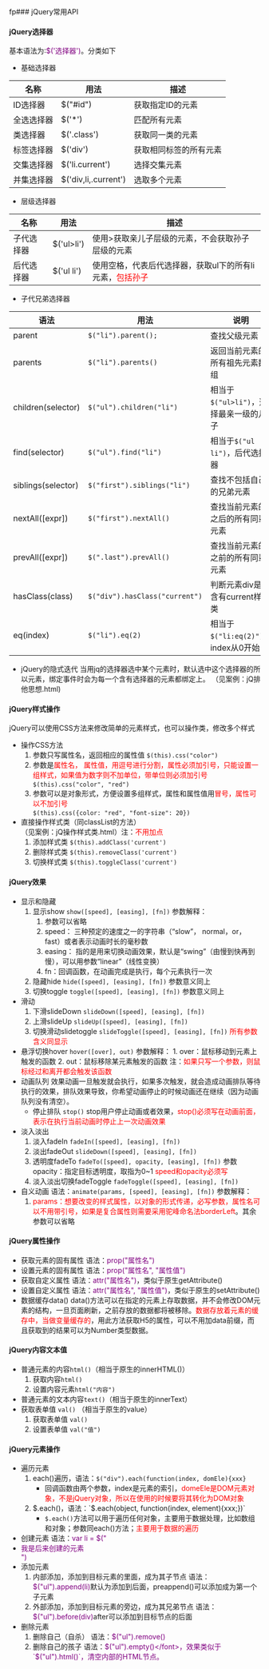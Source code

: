 fp### jQuery常用API
#### jQuery选择器
基本语法为:<font color="purple">\$('选择器')</font>。分类如下
* 基础选择器

|名称|用法|描述|
|---|---|---|
|ID选择器|$("#id")|获取指定ID的元素|
|全选选择器|$('*')|匹配所有元素|
|类选择器|$('.class')|获取同一类的元素|
|标签选择器|$('div')|获取相同标签的所有元素|
|交集选择器|$('li.current')|选择交集元素|
|并集选择器|$('div,li,.current')|选取多个元素|

* 层级选择器

|名称|用法|描述|
|---|---|---|
|子代选择器|$('ul>li')|使用>获取亲儿子层级的元素，不会获取孙子层级的元素|
|后代选择器|$('ul li')|使用空格，代表后代选择器，获取ul下的所有li元素，<font color="red">包括孙子</font>|

* 子代兄弟选择器

|语法|用法|说明|
|---|---|---|
|parent|`$("li").parent();`|查找父级元素|
|parents|`$("li").parents()`|返回当前元素的所有祖先元素数组|
|children(selector)|`$("ul").children("li")`|相当于`$("ul>li")`，选择最亲一级的儿子|
|find(selector)|`$("ul").find("li")`|相当于`$("ul li")`，后代选择器|
|siblings(selector)|`$("first").siblings("li")`|查找不包括自己的兄弟元素|
|nextAll([expr])|`$("first").nextAll()`|查找当前元素的之后的所有同辈元素|
|prevAll([expr])|`$(".last").prevAll()`|查找当前元素的之前的所有同辈元素|
|hasClass(class)|`$("div").hasClass("current")`|判断元素div是否含有current样式类|
|eq(index)|`$("li").eq(2)`|相当于`$("li:eq(2)")`，index从0开始|

* jQuery的隐式迭代
当用jq的选择器选中某个元素时，默认选中这个选择器的所以元素，绑定事件时会为每一个含有选择器的元素都绑定上。 （见案例：jQ排他思想.html)
#### jQuery样式操作
jQuery可以使用CSS方法来修改简单的元素样式，也可以操作类，修改多个样式
* 操作CSS方法
    1. 参数只写属性名，返回相应的属性值
    `$(this).css("color")`
    2. 参数是<font color="red">属性名， 属性值，用逗号进行分割，属性必须加引号，只能设置一组样式，如果值为数字则不加单位，带单位则必须加引号</font>
    `$(this).css("color", "red")`
    3. 参数可以是对象形式，方便设置多组样式，属性和属性值用<font color="red">冒号，属性可以不加引号</font>  
    `$(this).css({color: "red", "font-size": 20})`  
* 直接操作样式类（同classList的方法）  
（见案例：jQ操作样式类.html）注：<font color="red">不用加点</font>
    1. 添加样式类
    `$(this).addClass('current')`
    2. 删除样式类
    `$(this).removeClass('current')`
    3. 切换样式类
    `$(this).toggleClass('current')`

#### jQuery效果
* 显示和隐藏
    1. 显示show `show([speed], [easing], [fn])`
    参数解释：
        1. 参数可以省略
        2. speed： 三种预定的速度之一的字符串（“slow”， normal，or， fast）或者表示动画时长的毫秒数
        3. easing： 指的是用来切换动画效果，默认是“swing”（由慢到快再到慢），可以用参数“linear”（线性变换）
        4. fn：回调函数，在动画完成是执行，每个元素执行一次
    2. 隐藏hide `hide([speed], [easing], [fn])`
    参数意义同上
    3. 切换toggle `toggle([speed], [easing], [fn])`
    参数意义同上
* 滑动
    1. 下滑slideDown `slideDown([speed], [easing], [fn])`
    2. 上滑slideUp `slideUp([speed], [easing], [fn])`
    3. 切换滑动slidetoggle `slideToggle([speed], [easing], [fn])`
    <font color="red">所有参数含义同显示</font>
* 悬浮切换hover `hover([over], out)`
    参数解释：
        1. over：鼠标移动到元素上触发的函数
        2. out：鼠标移除某元素触发的函数
        注：<font color="red">如果只写一个参数，则鼠标经过和离开都会触发该函数</font>
* 动画队列
效果动画一旦触发就会执行，如果多次触发，就会造成动画排队等待执行的效果，排队效果导致，你希望动画停止的时候动画还在继续（因为动画队列没有清空）。
    - 停止排队 `stop()` stop用户停止动画或者效果，<font color="red">stop()必须写在动画前面，表示在执行当前动画时停止上一次动画效果</font>
* 淡入淡出
    1. 淡入fadeIn `fadeIn([speed], [easing], [fn])`
    2. 淡出fadeOut `slideDown([speed], [easing], [fn])`
    3. 透明度fadeTo `fadeTo([speed], opacity, [easing], [fn])`
        参数opacity：指定目标透明度，取指为0~1
        <font color="red">speed和opacity必须写</font>  
    4. 淡入淡出切换fadeToggle `fadeToggle([speed], [easing], [fn])`
* 自义动画
语法：`animate(params, [speed], [easing], [fn])`
参数解释：
    1. <font color="red">params：想要改变的样式属性，以对象的形式传递，必写参数，属性名可以不用带引号，如果是复合属性则需要采用驼峰命名法borderLeft</font>。其余参数可以省略

#### jQuery属性操作
* 获取元素的固有属性
语法：<font color="purple">prop("属性名")</font>
* 设置元素的固有属性
语法：<font color="purple">prop("属性名", "属性值")</font>
* 获取自定义属性
语法：<font color="purple">attr("属性名")</font>，类似于原生getAttribute()
* 设置自定义属性
语法：<font color="purple">attr("属性名", "属性值")</font>，类似于原生的setAttribute()
* 数据缓存data()
data()方法可以在指定的元素上存取数据，并不会修改DOM元素的结构，一旦页面刷新，之前存放的数据都将被移除。<font color="red">数据存放着元素的缓存中，当做变量缓存的</font>，用此方法获取H5的属性，可以不用加data前缀，而且获取到的结果可以为Number类型数据。

#### jQuery内容文本值
* 普通元素的内容`html()`（相当于原生的innerHTML()）
    1. 获取内容`html()`
    2. 设置内容元素`html("内容")`
* 普通元素的文本内容`text()`（相当于原生的innerText）
* 获取表单值 `val()` （相当于原生的value）
    1. 获取表单值 `val()`
    2. 设置表单值 `val("值")`

#### jQuery元素操作
* 遍历元素
    1. each()遍历，语法：`$("div").each(function(index, domEle){xxx}`
        * 回调函数由两个参数，index是元素的索引，<font color="red">domeEle是DOM元素对象，不是jQuery对象，所以在使用的时候要将其转化为DOM对象</font>
    2. $.each()，语法：`$.each(object, function(index, element){xxx;})`
        * `$.each()`方法可以用于遍历任何对象，主要用于数据处理，比如数组和对象；参数同each()方法；<font color="red">主要用于数据的遍历</font>
* 创建元素
语法：<font color="purple">var li = $("<li>我是后来创建的元素</li>")</font>
* 添加元素
    1. 内部添加，添加到目标元素的里面，成为其子节点
    语法：<font color="purple">$("ul").append(li)</font>默认为添加到后面，preappend()可以添加成为第一个子元素
    2. 外部添加，添加到目标元素的旁边，成为其兄弟节点
    语法：<font color="purple">$("ul").before(div)</font>after可以添加到目标节点的后面
* 删除元素
    1. 删除自己（自杀）
    语法：<font color="purple">$("ul").remove()</font>
    2. 删除自己的孩子
    语法：<font color="purple">$("ul").empty()</font>，效果类似于`$("ul").html()`，清空内部的HTML节点。
